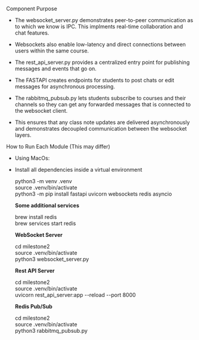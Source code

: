 Component Purpose
- The websocket_server.py demonstrates peer-to-peer communication as to which we know is IPC. This implments real-time collaboration and chat features.
- Websockets also enable low-latency and direct connections between users within the same course.

- The rest_api_server.py provides a centralized entry point for publishing messages and events that go on.
- The FASTAPI creates endpoints for students to post chats or edit messages for asynchronous processing.

- The rabbitmq_pubsub.py lets students subscribe to courses and their channels so they can get any forwarded messages that is connected to the websocket client.
- This ensures that any class note updates are delivered asynchronously and demonstrates decoupled communication between the websocket layers.

How to Run Each Module (This may differ)
- Using MacOs:
- Install all dependencies inside a virtual environment
  
  python3 -m venv .venv <br>
  source .venv/bin/activate <br>
  python3 -m pip install fastapi uvicorn websockets redis asyncio <br>

  **Some additional services** <br>
  
  brew install redis <br>
  brew services start redis <br>

  **WebSocket Server** <br>
  
  cd milestone2 <br>
  source .venv/bin/activate <br>
  python3 websocket_server.py <br>

  **Rest API Server**
  
  cd milestone2 <br>
  source .venv/bin/activate <br>
  uvicorn rest_api_server:app --reload --port 8000 <br>

  **Redis Pub/Sub** <br>
  
  cd milestone2 <br>
  source .venv/bin/activate <br>
  python3 rabbitmq_pubsub.py <br>





